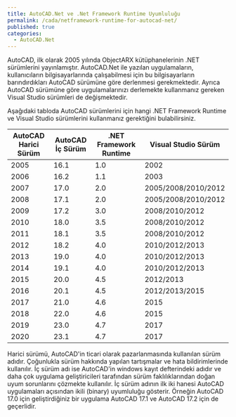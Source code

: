 ```yaml
---
title: AutoCAD.Net ve .Net Framework Runtime Uyumluluğu
permalink: /cada/netframework-runtime-for-autocad-net/
published: true
categories:
  - AutoCAD.Net
---
```


AutoCAD, ilk olarak 2005 yılında ObjectARX kütüphanelerinin .NET sürümlerini yayınlamıştır. AutoCAD.Net ile yazılan uygulamaların, kullanıcıların bilgisayarlarında çalışabilmesi için bu bilgisayarların barındırdıkları AutoCAD sürümüne göre derlenmesi gerekmektedir. Ayrıca AutoCAD sürümüne göre uygulamalarınızı derlemekte kullanmanız gereken Visual Studio sürümleri de değişmektedir. 

Aşağıdaki tabloda AutoCAD sürümlerini için hangi .NET Framework Runtime ve Visual Studio sürümlerini kullanmanız gerektiğini bulabilirsiniz.

| AutoCAD Harici Sürüm | AutoCAD İç Sürüm | .NET Framework Runtime | Visual Studio Sürüm |
| -------------------- | ---------------- | ---------------------- | ------------------- |
| 2005                 | 16.1             | 1.0                    | 2002                |
| 2006                 | 16.2             | 1.1                    | 2003                |
| 2007                 | 17.0             | 2.0                    | 2005/2008/2010/2012 |
| 2008                 | 17.1             | 2.0                    | 2005/2008/2010/2012 |
| 2009                 | 17.2             | 3.0                    | 2008/2010/2012      |
| 2010                 | 18.0             | 3.5                    | 2008/2010/2012      |
| 2011                 | 18.1             | 3.5                    | 2008/2010/2012      |
| 2012                 | 18.2             | 4.0                    | 2010/2012/2013      |
| 2013                 | 19.0             | 4.0                    | 2010/2012/2013      |
| 2014                 | 19.1             | 4.0                    | 2010/2012/2013      |
| 2015                 | 20.0             | 4.5                    | 2012/2013           |
| 2016                 | 20.1             | 4.5                    | 2012/2013/2015      |
| 2017                 | 21.0             | 4.6                    | 2015                |
| 2018                 | 22.0             | 4.6                    | 2015                |
| 2019                 | 23.0             | 4.7                    | 2017                |
| 2020                 | 23.1             | 4.7                    | 2017                |

Harici sürümü, AutoCAD'in ticari olarak pazarlanmasında kullanılan sürüm adıdır. Çoğunlukla sürüm hakkında yapılan tartışmalar ve hata bildirimlerinde kullanılır. İç sürüm adı ise AutoCAD'in windows kayıt defterindeki adıdır ve daha çok uygulama geliştiricileri tarafından sürüm faklılıklarından doğan uyum sorunlarını çözmekte kullanılır. İç sürüm adının ilk iki hanesi AutoCAD uygulamaları açısından ikili (binary) uyumluluğu gösterir. Örneğin AutoCAD 17.0 için geliştirdiğiniz bir uygulama AutoCAD 17.1  ve AutoCAD 17.2 için de geçerlidir.
